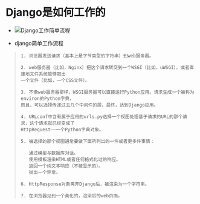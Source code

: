 # Django是如何工作的

- ![Django工作简单流程](../images/Django简单工作流程.png)

- django简单工作流程

> ```
> 1. 浏览器发送请求（基本上是字节类型的字符串）到web服务器。
> 
> 2. web服务器（比如，Nginx）把这个请求转交到一个WSGI（比如，uWSGI），或者直接地文件系统能够取出
> 一个文件（比如，一个CSS文件）。
> 
> 3. 不像web服务器那样，WSGI服务器可以直接运行Python应用。请求生成一个被称为environ的Python字典，
> 而且，可以选择传递过去几个中间件的层，最终，达到Django应用。
> 
> 4. URLconf中含有属于应用的urls.py选择一个视图处理基于请求的URL的那个请求，这个请求就已经变成了
> HttpRequest——一个Python字典对象。
> 
> 5. 被选择的那个视图通常要做下面所列出的一件或者更多件事情： 
> 
>    通过模型与数据库对话。
>    使用模板渲染HTML或者任何格式化过的响应。
>    返回一个纯文本响应（不被显示的）。
>    抛出一个异常。
> 
> 6. HttpResponse对象离开Django后，被渲染为一个字符串。
> 
> 7. 在浏览器见到一个美化的，渲染后的web页面。
> ```